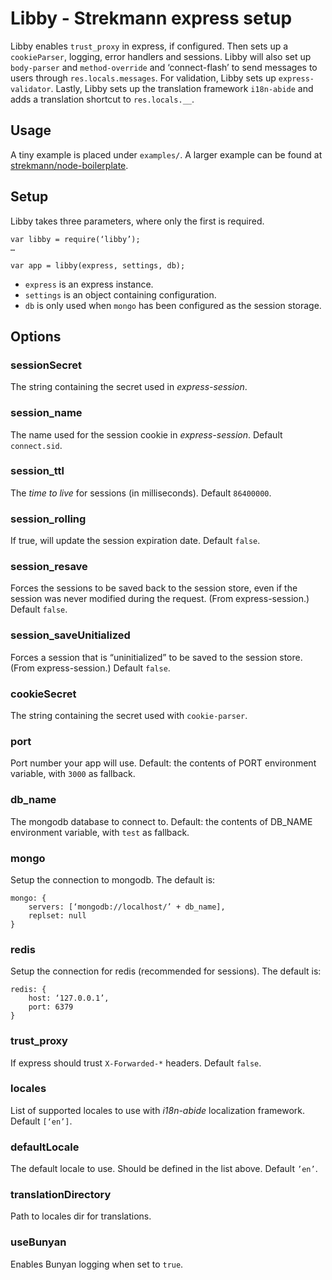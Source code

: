 Libby - Strekmann express setup
===============================

Libby enables `trust_proxy` in express, if configured. Then sets up
a `cookieParser`, logging, error handlers and sessions. Libby will also set up
`body-parser` and `method-override` and ‘connect-flash’ to send messages to
users through `res.locals.messages`. For validation, Libby sets up
`express-validator`. Lastly, Libby sets up the translation framework
`i18n-abide` and adds a translation shortcut to `res.locals.__`.

Usage
-----

A tiny example is placed under ``examples/``. A larger example can be found at
[strekmann/node-boilerplate](/strekmann/node-boilerplate).

Setup
-----

Libby takes three parameters, where only the first is required.

```
var libby = require(‘libby’);
…

var app = libby(express, settings, db);
```

* `express` is an express instance.
* `settings` is an object containing configuration.
* `db` is only used when `mongo` has been configured as the session storage.

Options
-------

### sessionSecret

The string containing the secret used in _express-session_.

### session_name

The name used for the session cookie in _express-session_. Default
`connect.sid`.

### session_ttl

The _time to live_ for sessions (in milliseconds). Default `86400000`.

### session_rolling

If true, will update the session expiration date. Default `false`.

### session_resave

Forces the sessions to be saved back to the session store, even if the session
was never modified during the request. (From express-session.) Default `false`.

### session_saveUnitialized

Forces a session that is “uninitialized” to be saved to the session store.
(From express-session.) Default `false`.

### cookieSecret

The string containing the secret used with `cookie-parser`.

### port

Port number your app will use. Default: the contents of PORT environment variable, with `3000` as fallback.

### db_name

The mongodb database to connect to. Default: the contents of DB_NAME
environment variable, with `test` as fallback.

### mongo

Setup the connection to mongodb. The default is:

```
mongo: {
    servers: [‘mongodb://localhost/’ + db_name],
    replset: null
}
```

### redis

Setup the connection for redis (recommended for sessions). The default is:

```
redis: {
    host: ‘127.0.0.1’,
    port: 6379
}
```

### trust_proxy

If express should trust `X-Forwarded-*` headers. Default `false`.

### locales

List of supported locales to use with _i18n-abide_ localization framework.
Default `[‘en’]`.

### defaultLocale

The default locale to use. Should be defined in the list above. Default `’en’`.

### translationDirectory

Path to locales dir for translations.

### useBunyan

Enables Bunyan logging when set to `true`.
